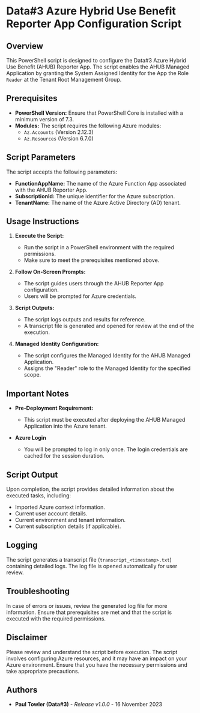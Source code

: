 # Data#3 Azure Hybrid Use Benefit Reporter App Configuration Script

## Overview

This PowerShell script is designed to configure the Data#3 Azure Hybrid Use Benefit (AHUB) Reporter App. The script enables the AHUB Managed Application by granting the System Assigned Identity for the App the Role `Reader` at the Tenant Root Management Group.

## Prerequisites

- **PowerShell Version:** Ensure that PowerShell Core is installed with a minimum version of 7.3.
- **Modules:** The script requires the following Azure modules:
  - `Az.Accounts` (Version 2.12.3)
  - `Az.Resources` (Version 6.7.0)

## Script Parameters

The script accepts the following parameters:

- **FunctionAppName:** The name of the Azure Function App associated with the AHUB Reporter App.
- **SubscriptionId:** The unique identifier for the Azure subscription.
- **TenantName:** The name of the Azure Active Directory (AD) tenant.

## Usage Instructions

1. **Execute the Script:**
   - Run the script in a PowerShell environment with the required permissions.
   - Make sure to meet the prerequisites mentioned above.

2. **Follow On-Screen Prompts:**
   - The script guides users through the AHUB Reporter App configuration.
   - Users will be prompted for Azure credentials.

3. **Script Outputs:**
   - The script logs outputs and results for reference.
   - A transcript file is generated and opened for review at the end of the execution.

4. **Managed Identity Configuration:**
   - The script configures the Managed Identity for the AHUB Managed Application.
   - Assigns the "Reader" role to the Managed Identity for the specified scope.

## Important Notes

- **Pre-Deployment Requirement:**
  - This script must be executed after deploying the AHUB Managed Application into the Azure tenant.

- **Azure Login**
  - You will be prompted to log in only once. The login credentials are cached for the session duration.

## Script Output

Upon completion, the script provides detailed information about the executed tasks, including:

- Imported Azure context information.
- Current user account details.
- Current environment and tenant information.
- Current subscription details (if applicable).

## Logging

The script generates a transcript file (`transcript_<timestamp>.txt`) containing detailed logs. The log file is opened automatically for user review.

## Troubleshooting

In case of errors or issues, review the generated log file for more information. Ensure that prerequisites are met and that the script is executed with the required permissions.

## Disclaimer

Please review and understand the script before execution. The script involves configuring Azure resources, and it may have an impact on your Azure environment. Ensure that you have the necessary permissions and take appropriate precautions.

## Authors

- **Paul Towler (Data#3)** - *Release v1.0.0* - 16 November 2023
